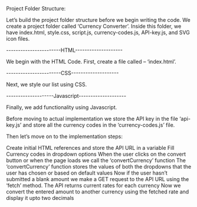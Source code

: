 Project Folder Structure:

Let’s build the project folder structure before we begin writing the code. We create a project folder called ‘Currency Converter’. Inside this folder, we have index.html, style.css, script.js, currency-codes.js, API-key.js, and SVG icon files.



-----------------------HTML--------------------

We begin with the HTML Code. First, create a file called – ‘index.html’. 



-----------------------CSS--------------------

Next, we style our list using CSS.



--------------------Javascript--------------------

Finally, we add functionality using Javascript.

Before moving to actual implementation we store the API key in the file ‘api-key.js’ and store all the currency codes in the ‘currency-codes.js’ file.

Then let’s move on to the implementation steps:

Create initial HTML references and store the API URL in a variable
Fill Currency codes in dropdown options
When the user clicks on the convert button or when the page loads we call the ‘convertCurrency’ function
The ‘convertCurrency’ function stores the values of both the dropdowns that the user has chosen or based on default values
Now if the user hasn’t submitted a blank amount we make a GET request to the API URL using the ‘fetch’ method.
The API returns current rates for each currency
Now we convert the entered amount to another currency using the fetched rate and display it upto two decimals